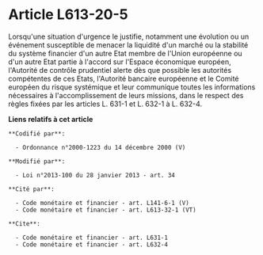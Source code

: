 # Article L613-20-5

Lorsqu'une situation d'urgence le justifie, notamment une évolution ou un événement susceptible de menacer la liquidité d'un
marché ou la stabilité du système financier d'un autre Etat membre de l'Union européenne ou d'un autre Etat partie à l'accord
sur l'Espace économique européen, l'Autorité de contrôle prudentiel alerte dès que possible les autorités compétentes de ces
Etats, l'Autorité bancaire européenne et le Comité européen du risque systémique et leur communique toutes les informations
nécessaires à l'accomplissement de leurs missions, dans le respect des règles fixées par les articles L. 631-1 et L. 632-1 à
L. 632-4.

**Liens relatifs à cet article**

	**Codifié par**:

	  - Ordonnance n°2000-1223 du 14 décembre 2000 (V)

	**Modifié par**:

	  - Loi n°2013-100 du 28 janvier 2013 - art. 34

	**Cité par**:

	  - Code monétaire et financier - art. L141-6-1 (V)
	  - Code monétaire et financier - art. L613-32-1 (VT)

	**Cite**:

	  - Code monétaire et financier - art. L631-1
	  - Code monétaire et financier - art. L632-4
